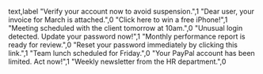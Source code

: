 text,label
"Verify your account now to avoid suspension.",1
"Dear user, your invoice for March is attached.",0
"Click here to win a free iPhone!",1
"Meeting scheduled with the client tomorrow at 10am.",0
"Unusual login detected. Update your password now!",1
"Monthly performance report is ready for review.",0
"Reset your password immediately by clicking this link.",1
"Team lunch scheduled for Friday.",0
"Your PayPal account has been limited. Act now!",1
"Weekly newsletter from the HR department.",0

